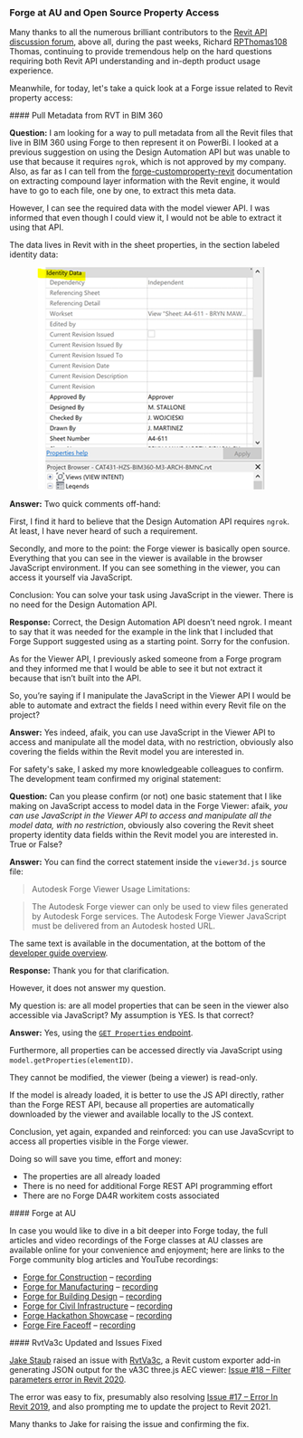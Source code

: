 <head>
<meta http-equiv="Content-Type" content="text/html; charset=utf-8">
<link rel="stylesheet" type="text/css" href="bc.css">
<script src="https://cdn.rawgit.com/google/code-prettify/master/loader/run_prettify.js" type="text/javascript"></script>
</head>

<!---

- 8252 [Autodesk support]

- Forge at AU video links
  Sanjana Chand <sanjana.chand@autodesk.com>

- https://github.com/va3c/RvtVa3c/issues/18#issuecomment-748546481

 
twitter:

 with the #RevitAPI @AutodeskForge @AutodeskRevit #bim #DynamoBim #ForgeDevCon 

&ndash; ...

linkedin:

#bim #DynamoBim #ForgeDevCon #Revit #API #IFC #SDK #AI #VisualStudio #Autodesk #AEC #adsk 

the [Revit API discussion forum](http://forums.autodesk.com/t5/revit-api-forum/bd-p/160) thread

<center>
<img src="img/" alt="" title="" width="600"/>
<p style="font-size: 80%; font-style:italic"></p>
<p style="font-size: 80%; font-style:italic">
<a href=""></a>
</p>
</center>

-->

### Forge at AU and Open Source Property Access

Many thanks to all the numerous brilliant contributors to
the [Revit API discussion forum](http://forums.autodesk.com/t5/revit-api-forum/bd-p/160),
above all, during the past weeks,
Richard [RPThomas108](https://forums.autodesk.com/t5/user/viewprofilepage/user-id/1035859) Thomas,
continuing to provide tremendous help on the hard questions requiring both Revit API understanding and in-depth product usage experience.

Meanwhile, for today, let's take a quick look at a Forge issue related to Revit property access:





####<a name="2"></a> Pull Metadata from RVT in BIM 360

**Question:** I am looking for a way to pull metadata from all the Revit files that live in BIM 360 using Forge to then represent it on PowerBi.
I looked at a previous suggestion on using the Design Automation API but was unable to use that because it requires `ngrok`, which is not approved by my company.
Also, as far as I can tell from the [forge-customproperty-revit](https://github.com/augustogoncalves/forge-customproperty-revit) documentation on extracting compound layer information with the Revit engine, it would have to go to each file, one by one, to extract this meta data.

However, I can see the required data with the model viewer API. I was informed that even though I could view it, I would not be able to extract it using that API.

The data lives in Revit with in the sheet properties, in the section labeled identity data:

<center>
<img src="img/rvt_sheet_property_identity_data.png" alt="Revit sheet property identity data" title="Revit sheet property identity data" width="405"/> <!-- 405 -->
</center>

**Answer:** Two quick comments off-hand:

First, I find it hard to believe that the Design Automation API requires `ngrok`. At least, I have never heard of such a requirement.

Secondly, and more to the point: the Forge viewer is basically open source.
Everything that you can see in the viewer is available in the browser JavaScript environment.
If you can see something in the viewer, you can access it yourself via JavaScript.

Conclusion: You can solve your task using JavaScript in the viewer.
There is no need for the Design Automation API.

**Response:** Correct, the Design Automation API doesn’t need ngrok.
I meant to say that it was needed for the example in the link that I included that Forge Support suggested using as a starting point.
Sorry for the confusion.

As for the Viewer API, I previously asked someone from a Forge program and they informed me that I would be able to see it but not extract it because that isn’t built into the API.

So, you’re saying if I manipulate the JavaScript in the Viewer API I would be able to automate and extract the fields I need within every Revit file on the project?

**Answer:** Yes indeed, afaik, you can use JavaScript in the Viewer API to access and manipulate all the model data, with no restriction, obviously also covering the fields within the Revit model you are interested in.

For safety's sake, I asked my more knowledgeable colleagues to confirm.
The development team confirmed my original statement:

**Question:** Can you please confirm (or not) one basic statement that I like making on JavaScript access to model data in the Forge Viewer: afaik, *you can use JavaScript in the Viewer API to access and manipulate all the model data, with no restriction*, obviously also covering the Revit sheet property identity data fields within the Revit model you are interested in. True or False?

**Answer:** You can find the correct statement inside the `viewer3d.js` source file:

> Autodesk Forge Viewer Usage Limitations:

> The Autodesk Forge viewer can only be used to view files generated by Autodesk Forge services.
The Autodesk Forge Viewer JavaScript must be delivered from an Autodesk hosted URL.

The same text is available in the documentation, at the bottom of the [developer guide overview](https://forge.autodesk.com/en/docs/viewer/v7/developers_guide/overview).

**Response:** Thank you for that clarification.

However, it does not answer my question.

My question is: are all model properties that can be seen in the viewer also accessible via JavaScript?
My assumption is YES.
Is that correct?

**Answer:** Yes, using
the [`GET Properties` endpoint](https://forge.autodesk.com/en/docs/model-derivative/v2/reference/http/urn-metadata-guid-properties-GET).

Furthermore, all properties can be accessed directly via JavaScript using `model.getProperties(elementID)`.

They cannot be modified, the viewer (being a viewer) is read-only.

If the model is already loaded, it is better to use the JS API directly, rather than the Forge REST API, because all properties are automatically downloaded by the viewer and available locally to the JS context.

Conclusion, yet again, expanded and reinforced: you can use JavaScvript to access all properties visible in the Forge viewer.

Doing so will save you time, effort  and money:

- The properties are all already loaded
- There is no need for additional Forge REST API programming effort
- There are no Forge DA4R workitem costs associated


####<a name="3"></a> Forge at AU

In case you would like to dive in a bit deeper into Forge today, the full articles and video recordings of the Forge classes at AU classes are available online for your convenience and enjoyment;
here are links to the Forge community blog articles and YouTube recordings:

- [Forge for Construction](https://forge.autodesk.com/blog/forge-construction-au-continuous-learning) &ndash; [recording](https://youtu.be/UKp7Dh_-usU)
- [Forge for Manufacturing](https://forge.autodesk.com/blog/forge-manufacturing-au-continuous-learning) &ndash; [recording](https://youtu.be/Kh_x_WtWITg)
- [Forge for Building Design](https://forge.autodesk.com/blog/forge-building-design-au-continuous-learning) &ndash; [recording](https://youtu.be/FFQdgEmFAxY)
- [Forge for Civil Infrastructure](https://forge.autodesk.com/blog/forge-civil-infrastructure-au-continuous-learning) &ndash; [recording](https://youtu.be/bKlgSl60m_0)
- [Forge Hackathon Showcase](https://forge.autodesk.com/blog/congrats-winners-forge-hackathon) &ndash; [recording](https://youtu.be/szsBtcYULuU)
- [Forge Fire Faceoff](https://forge.autodesk.com/blog/forge-fire-faceoff-exclusively-autodesk-university) &ndash; [recording](https://youtu.be/ma1ImLjtrJ0)




####<a name="4"></a> RvtVa3c Updated and Issues Fixed

[Jake Staub](https://github.com/jpstaub) raised an issue
with [RvtVa3c](https://github.com/va3c/RvtVa3c), 
a Revit custom exporter add-in generating JSON output for the vA3C three.js AEC viewer:
[Issue #18 &ndash; Filter parameters error in Revit 2020](https://github.com/va3c/RvtVa3c/issues/18).

The error was easy to fix, presumably also
resolving [Issue #17 &ndash; Error In Revit 2019](https://github.com/va3c/RvtVa3c/issues/17),
and also prompting me to update the project to Revit 2021.

Many thanks to Jake for raising the issue and confirming the fix.
